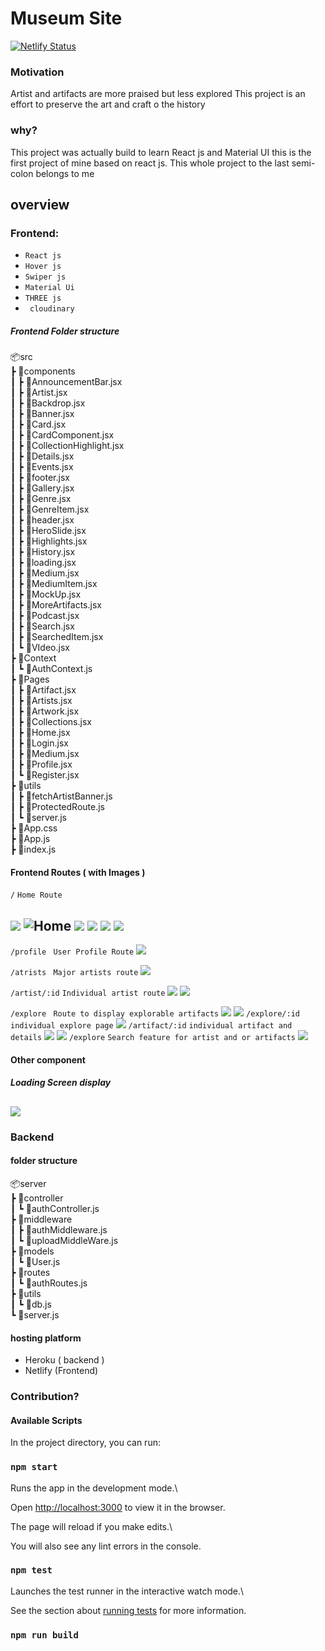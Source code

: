 #  Museum Site
[![Netlify Status](https://api.netlify.com/api/v1/badges/b1520595-f28e-4de7-9562-efacb766a0ad/deploy-status)](https://app.netlify.com/sites/sonofogrelouvre/deploys)
### Motivation
<p> Artist and artifacts are more praised but less explored
This project is an effort to preserve the art and craft o the history </p>

### why?
<p> This project was actually build to learn React js and Material UI this is the first project of mine based on react js. This whole project to the last semi-colon belongs to me </p>

## overview
###  Frontend:
- ```React js```
- ```Hover js```
- ```Swiper js```
- ```Material Ui```
- ```THREE js```
- ``` cloudinary```

##### Frontend Folder structure
📦src  
 ┣ 📂components  
 ┃ ┣ 📜AnnouncementBar.jsx  
 ┃ ┣ 📜Artist.jsx  
 ┃ ┣ 📜Backdrop.jsx  
 ┃ ┣ 📜Banner.jsx  
 ┃ ┣ 📜Card.jsx  
 ┃ ┣ 📜CardComponent.jsx  
 ┃ ┣ 📜CollectionHighlight.jsx  
 ┃ ┣ 📜Details.jsx  
 ┃ ┣ 📜Events.jsx  
 ┃ ┣ 📜footer.jsx  
 ┃ ┣ 📜Gallery.jsx  
 ┃ ┣ 📜Genre.jsx  
 ┃ ┣ 📜GenreItem.jsx  
 ┃ ┣ 📜header.jsx  
 ┃ ┣ 📜HeroSlide.jsx  
 ┃ ┣ 📜Highlights.jsx  
 ┃ ┣ 📜History.jsx  
 ┃ ┣ 📜loading.jsx  
 ┃ ┣ 📜Medium.jsx  
 ┃ ┣ 📜MediumItem.jsx  
 ┃ ┣ 📜MockUp.jsx  
 ┃ ┣ 📜MoreArtifacts.jsx  
 ┃ ┣ 📜Podcast.jsx  
 ┃ ┣ 📜Search.jsx  
 ┃ ┣ 📜SearchedItem.jsx  
 ┃ ┗ 📜VIdeo.jsx  
 ┣ 📂Context  
 ┃ ┗ 📜AuthContext.js  
 ┣ 📂Pages  
 ┃ ┣ 📜Artifact.jsx  
 ┃ ┣ 📜Artists.jsx  
 ┃ ┣ 📜Artwork.jsx  
 ┃ ┣ 📜Collections.jsx  
 ┃ ┣ 📜Home.jsx  
 ┃ ┣ 📜Login.jsx  
 ┃ ┣ 📜Medium.jsx  
 ┃ ┣ 📜Profile.jsx  
 ┃ ┗ 📜Register.jsx  
 ┣ 📂utils  
 ┃ ┣ 📜fetchArtistBanner.js  
 ┃ ┣ 📜ProtectedRoute.js  
 ┃ ┗ 📜server.js  
 ┣ 📜App.css  
 ┣ 📜App.js  
 ┣ 📜index.js  
 
 #### Frontend Routes ( with Images )
 ```/``` ```Home Route```
 
 ![](https://i.ibb.co/yQc4d4p/Screenshot-88.png)
 ![Home](https://i.ibb.co/jH0rJvn/Screenshot-81.png)
 ![](https://i.ibb.co/fMfSGD7/Screenshot-82.png)
![](https://i.ibb.co/tD5cpXP/Screenshot-83.png)
![](https://i.ibb.co/rvbhwf1/Screenshot-84.png)
![](https://i.ibb.co/WWWG4dx/Screenshot-85.png)
---
```/profile``` ``` User Profile Route```
![](https://i.ibb.co/6Wrm5rg/Screenshot-86.png)

```/atrists```  ``` Major artists route```
![](https://i.ibb.co/9t3fcPR/Screenshot-87.png)

```/artist/:id``` ```Individual artist route```
![](https://i.ibb.co/4Kn19D7/Screenshot-89.png)
![](https://i.ibb.co/0mp4pm7/Screenshot-90.png)

```/explore``` ``` Route to display explorable artifacts```
![](https://i.ibb.co/1mJ46rK/Screenshot-91.png)
![](https://i.ibb.co/JCHKWmY/Screenshot-92.png)
```/explore/:id``` ``` individual explore page```
![](https://i.ibb.co/NxZFrLJ/Screenshot-94.png)
```/artifact/:id```  ```individual artifact and details```
![](https://i.ibb.co/tXfPsj1/Screenshot-95.png)
![](https://i.ibb.co/GWs0J6v/Screenshot-96.png)
```/explore```  ```Search feature for artist and or artifacts```
![](https://i.ibb.co/pxgMyw6/Screenshot-97.png)

#### Other component
##### Loading Screen display
![](https://i.ibb.co/bzPypTJ/Screenshot-93.png)
---
### Backend
#### folder structure
📦server  
 ┣ 📂controller  
 ┃ ┗ 📜authController.js  
 ┣ 📂middleware  
 ┃ ┣ 📜authMiddleware.js  
 ┃ ┗ 📜uploadMiddleWare.js  
 ┣ 📂models  
 ┃ ┗ 📜User.js  
 ┣ 📂routes  
 ┃ ┗ 📜authRoutes.js  
 ┣ 📂utils  
 ┃ ┗ 📜db.js  
 ┗ 📜server.js
#### hosting platform
- Heroku ( backend )
- Netlify (Frontend)

### Contribution?
#### Available Scripts

  

In the project directory, you can run:

  

### `npm start`

  

Runs the app in the development mode.\

Open [http://localhost:3000](http://localhost:3000) to view it in the browser.

  

The page will reload if you make edits.\

You will also see any lint errors in the console.

  

### `npm test`

  

Launches the test runner in the interactive watch mode.\

See the section about [running tests](https://facebook.github.io/create-react-app/docs/running-tests) for more information.

  

### `npm run build`